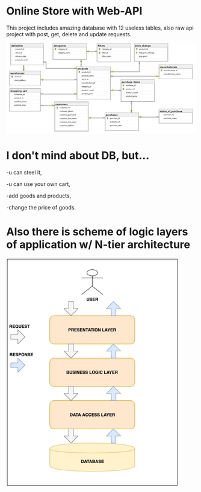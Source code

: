 # Online Store with Web-API
This project includes amazing database with 12 useless tables,
also raw api project with post, get, delete and update requests.

![Diagram](https://github.com/ckd4/Web-API-ASP.NET/blob/main/misc/Online%20Store%20DB%20Diagram.png?raw=true)


# I don't mind about DB, but...
-u can steel it,

-u can use your own cart,

-add goods and products,

-change the price of goods.

# Also there is scheme of logic layers of application w/ N-tier architecture

![Diagram](https://github.com/ckd4/Web-API-ASP.NET/blob/main/misc/diagram.png?raw=true)

